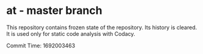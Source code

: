 # at - master branch

This repository contains frozen state of the repository.
Its history is cleared. It is used only for static code
analysis with Codacy.

Commit Time: 1692003463